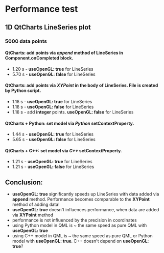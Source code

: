 # Performance test

## 1D QtCharts LineSeries plot

### 5000 data points

#### QtCharts: add points via *append* method of LineSeries in Component.onCompleted block.

- 1.20 s - **useOpenGL: true** for LineSeries
- 5.70 s - **useOpenGL: false** for LineSeries

#### QtCharts: add points via *XYPoint* in the body of LineSeries. File is created by Python script.

- 1.18 s -  **useOpenGL: true** for LineSeries
- 1.18 s -  **useOpenGL: false** for LineSeries
- 1.18 s - add **integer** points.  **useOpenGL: false** for LineSeries

#### QtCharts + Python: set model via *Python* setContextProperty.
- 1.44 s - **useOpenGL: true** for LineSeries
- 5.65 s - **useOpenGL: false** for LineSeries

#### QtCharts + C++: set model via *C++* setContextProperty.
- 1.21 s - **useOpenGL: true** for LineSeries
- 1.21 s - **useOpenGL: false** for LineSeries

## Conclusion: 

* **useOpenGL: true** significantly speeds up LineSeries with data added via **append** method. Performance  becomes comparable to the **XYPoint** method of adding data!
* **useOpenGL: true** doesn't influences performance, when data are added via **XYPoint** method
* performance is not influenced by the precision in coordinates
* using Python model in QML is ~ the same speed as pure QML with **useOpenGL: true**
* using C++ model in QML is ~ the same speed as pure QML or Python model with **useOpenGL: true**. C++ doesn't depend on **useOpenGL: true**?

